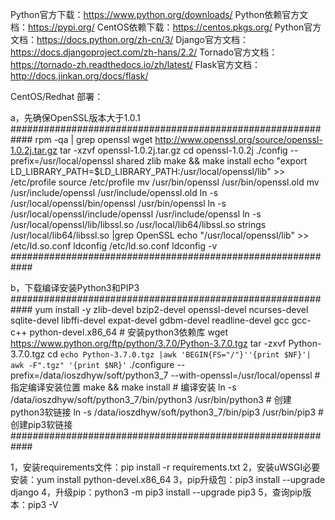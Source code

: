 Python官方下载：https://www.python.org/downloads/
Python依赖官方文档：https://pypi.org/
CentOS依赖下载：https://centos.pkgs.org/
Python官方文档：https://docs.python.org/zh-cn/3/
Django官方文档：https://docs.djangoproject.com/zh-hans/2.2/
Tornado官方文档：https://tornado-zh.readthedocs.io/zh/latest/
Flask官方文档：http://docs.jinkan.org/docs/flask/

CentOS/Redhat 部署：

a，先确保OpenSSL版本大于1.0.1
############################################################
rpm -qa | grep openssl
wget http://www.openssl.org/source/openssl-1.0.2j.tar.gz
tar -xzvf openssl-1.0.2j.tar.gz
cd openssl-1.0.2j
./config --prefix=/usr/local/openssl shared zlib
make && make install
echo "export LD_LIBRARY_PATH=$LD_LIBRARY_PATH:/usr/local/openssl/lib" >> /etc/profile
source /etc/profile
mv /usr/bin/openssl  /usr/bin/openssl.old
mv /usr/include/openssl  /usr/include/openssl.old
ln -s /usr/local/openssl/bin/openssl  /usr/bin/openssl
ln -s /usr/local/openssl/include/openssl  /usr/include/openssl
ln -s /usr/local/openssl/lib/libssl.so /usr/local/lib64/libssl.so
strings /usr/local/lib64/libssl.so |grep OpenSSL
echo "/usr/local/openssl/lib" >> /etc/ld.so.conf
ldconfig /etc/ld.so.conf
ldconfig -v
############################################################

b，下载编译安装Python3和PIP3
############################################################
yum install -y zlib-devel bzip2-devel openssl-devel ncurses-devel sqlite-devel libffi-devel expat-devel gdbm-devel readline-devel gcc gcc-c++ python-devel.x86_64 # 安装python3依赖库
wget https://www.python.org/ftp/python/3.7.0/Python-3.7.0.tgz
tar -zxvf Python-3.7.0.tgz
cd `echo Python-3.7.0.tgz |awk 'BEGIN{FS="/"}''{print $NF}'| awk -F".tgz" '{print $NR}'`
./configure  --prefix=/data/ioszdhyw/soft/python3_7  --with-openssl=/usr/local/openssl # 指定编译安装位置
make && make install  # 编译安装
ln -s /data/ioszdhyw/soft/python3_7/bin/python3 /usr/bin/python3  # 创建python3软链接
ln -s /data/ioszdhyw/soft/python3_7/bin/pip3 /usr/bin/pip3  # 创建pip3软链接
############################################################

1，安装requirements文件：pip install -r requirements.txt
2，安装uWSGI必要安装：yum install python-devel.x86_64
3，pip升级包：pip3 install --upgrade django
4，升级pip：python3 -m pip3 install --upgrade pip3
5，查询pip版本：pip3 -V

